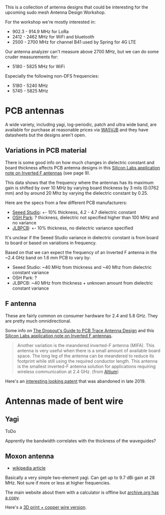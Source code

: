 
This is a collection of antenna designs that could be interesting for the upcoming sudo mesh Antenna Design Workshop.

For the workshop we're mostly interested in:

* 902.3 - 914.9 MHz for LoRa
* 2412 - 2462 MHz for WiFi and bluetooth
* 2500 - 2700 MHz for channel B41 used by Spring for 4G LTE

Our antenna analyzer can't measure above 2700 MHz, but we can do some cruder measurements for:

* 5180 - 5825 MHz for WiFi

Especially the following non-DFS frequencies:

* 5180 - 5240 MHz
* 5745 - 5825 MHz

# PCB antennas

A wide variety, including yagi, log-periodic, patch and ultra wide band, are available for purchase at reasonable prices via [WA5VJB](https://wa5vjb.com/) and they have datasheets but the designs aren't open.

## Variations in PCB material

There is some good info on how much changes in dielectric constant and board thickness affects PCB antenna designs in this [Silicon Labs application note on Inverted F antennas](https://www.silabs.com/documents/public/application-notes/an1088-designing-with-pcb-antenna.pdf) (see page 9).

This data shows that the frequency where the antennas has its maximum gain is shifted by over 10 MHz by varying board thickness by 3 mils (0.0762 mm) and by around 20 Mhz by varying the dielectric constant by 0.25.

Here are the specs from a few different PCB manufacturers:

* [Seeed Studio](http://support.seeedstudio.com/knowledgebase/articles/447362-fusion-pcb-specification): +- 10% thickness, 4.2 - 4.7 dielectric constant
* [OSH Park](https://docs.oshpark.com/services/two-layer/): ? thickness, dielectric not specified higher than 100 MHz and no variance
* [JLBPCB](https://jlcpcb.com/capabilities/Capabilities): +- 10% thickness, no dielectric variance specified

It's unclear if the Seeed Studio variance in dielectric constant is from board to board or based on variations in frequency.

Based on that we can expect the frequency of an Inverted F antenna in the ~2.4 GHz band on 1.6 mm PCB to vary by:

* Seeed Studio: ~40 MHz from thickness and ~40 Mhz from dielectric constant variance
* OSH Park: ?
* JLBPCB: ~40 MHz from thickness + unknown amount from dielectric constant variance

## F antenna

These are fairly common on consumer hardware for 2.4 and 5.8 GHz. They are pretty much omnidirectional.

Some info on [The Dropout's Guide to PCB Trace Antenna Design](https://colinkarpfinger.com/blog/2010/the-dropouts-guide-to-antenna-design/) and this [Silicon Labs application note on Inverted F antennas](https://www.silabs.com/documents/public/application-notes/an1088-designing-with-pcb-antenna.pdf).

> Another variation is the meandered inverted-F antenna (MIFA). This antenna is very useful when there is a small amount of available board space. The long leg of the antenna can be meandered to reduce its footprint while still using the required conductor length. This antenna is the smallest inverted-F antenna solution for applications requiring wireless communication at 2.4 GHz. (from [Altium](https://resources.altium.com/pcb-design-blog/build-and-design-an-inverted-f-antenna-directly-on-your-pcb))

Here's an [interesting looking patent](https://patents.google.com/patent/US20030206136) that was abandoned in late 2019.

# Antennas made of bent wire

## Yagi

ToDo

Apprently the bandwidth correlates with the thickness of the waveguides?

## Moxon antenna

* [wikipedia article](https://en.wikipedia.org/wiki/Moxon_antenna)

Basically a very simple two-element yagi. Can get up to 9.7 dBi gain at 28 MHz. Not sure if more or less at higher frequencies.

The main website about them with a calculator is offline but [archive.org has a copy](https://web.archive.org/web/20180205011022/http://www.moxonantennaproject.com/design.htm).

Here's a [3D print + copper wire version](https://pinshape.com/items/26715-3d-printed-12-ghz-moxon-antenna-for-video-receiver).
